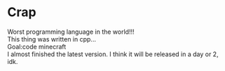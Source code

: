 # Crap
Worst programming language in the world!!!                                 
This thing was written in cpp...                                
Goal:code minecraft                              
I almost finished the latest version. I think it will be released in a day or 2, idk.

